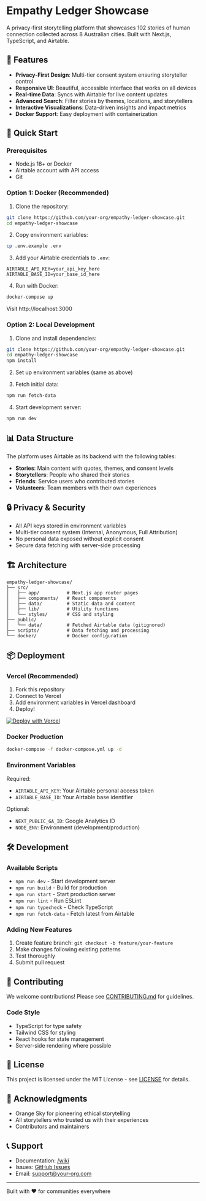 # Empathy Ledger Showcase

A privacy-first storytelling platform that showcases 102 stories of human connection collected across 8 Australian cities. Built with Next.js, TypeScript, and Airtable.

## 🌟 Features

- **Privacy-First Design**: Multi-tier consent system ensuring storyteller control
- **Responsive UI**: Beautiful, accessible interface that works on all devices
- **Real-time Data**: Syncs with Airtable for live content updates
- **Advanced Search**: Filter stories by themes, locations, and storytellers
- **Interactive Visualizations**: Data-driven insights and impact metrics
- **Docker Support**: Easy deployment with containerization

## 🚀 Quick Start

### Prerequisites

- Node.js 18+ or Docker
- Airtable account with API access
- Git

### Option 1: Docker (Recommended)

1. Clone the repository:
```bash
git clone https://github.com/your-org/empathy-ledger-showcase.git
cd empathy-ledger-showcase
```

2. Copy environment variables:
```bash
cp .env.example .env
```

3. Add your Airtable credentials to `.env`:
```
AIRTABLE_API_KEY=your_api_key_here
AIRTABLE_BASE_ID=your_base_id_here
```

4. Run with Docker:
```bash
docker-compose up
```

Visit http://localhost:3000

### Option 2: Local Development

1. Clone and install dependencies:
```bash
git clone https://github.com/your-org/empathy-ledger-showcase.git
cd empathy-ledger-showcase
npm install
```

2. Set up environment variables (same as above)

3. Fetch initial data:
```bash
npm run fetch-data
```

4. Start development server:
```bash
npm run dev
```

## 📊 Data Structure

The platform uses Airtable as its backend with the following tables:

- **Stories**: Main content with quotes, themes, and consent levels
- **Storytellers**: People who shared their stories
- **Friends**: Service users who contributed stories
- **Volunteers**: Team members with their own experiences

## 🔒 Privacy & Security

- All API keys stored in environment variables
- Multi-tier consent system (Internal, Anonymous, Full Attribution)
- No personal data exposed without explicit consent
- Secure data fetching with server-side processing

## 🏗️ Architecture

```
empathy-ledger-showcase/
├── src/
│   ├── app/          # Next.js app router pages
│   ├── components/   # React components
│   ├── data/         # Static data and content
│   ├── lib/          # Utility functions
│   └── styles/       # CSS and styling
├── public/
│   └── data/         # Fetched Airtable data (gitignored)
├── scripts/          # Data fetching and processing
└── docker/           # Docker configuration
```

## 📦 Deployment

### Vercel (Recommended)

1. Fork this repository
2. Connect to Vercel
3. Add environment variables in Vercel dashboard
4. Deploy!

[![Deploy with Vercel](https://vercel.com/button)](https://vercel.com/new/clone?repository-url=https://github.com/your-org/empathy-ledger-showcase)

### Docker Production

```bash
docker-compose -f docker-compose.yml up -d
```

### Environment Variables

Required:
- `AIRTABLE_API_KEY`: Your Airtable personal access token
- `AIRTABLE_BASE_ID`: Your Airtable base identifier

Optional:
- `NEXT_PUBLIC_GA_ID`: Google Analytics ID
- `NODE_ENV`: Environment (development/production)

## 🛠️ Development

### Available Scripts

- `npm run dev` - Start development server
- `npm run build` - Build for production
- `npm run start` - Start production server
- `npm run lint` - Run ESLint
- `npm run typecheck` - Check TypeScript
- `npm run fetch-data` - Fetch latest from Airtable

### Adding New Features

1. Create feature branch: `git checkout -b feature/your-feature`
2. Make changes following existing patterns
3. Test thoroughly
4. Submit pull request

## 🤝 Contributing

We welcome contributions! Please see [CONTRIBUTING.md](CONTRIBUTING.md) for guidelines.

### Code Style

- TypeScript for type safety
- Tailwind CSS for styling
- React hooks for state management
- Server-side rendering where possible

## 📄 License

This project is licensed under the MIT License - see [LICENSE](LICENSE) for details.

## 🙏 Acknowledgments

- Orange Sky for pioneering ethical storytelling
- All storytellers who trusted us with their experiences
- Contributors and maintainers

## 📞 Support

- Documentation: [/wiki](http://localhost:3000/wiki)
- Issues: [GitHub Issues](https://github.com/your-org/empathy-ledger-showcase/issues)
- Email: support@your-org.com

---

Built with ❤️ for communities everywhere
